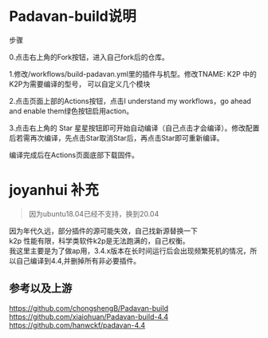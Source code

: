 # Padavan-build说明

步骤

0.点击右上角的Fork按钮，进入自己fork后的仓库。

1.修改/workflows/build-padavan.yml里的插件与机型。修改TNAME: K2P 中的K2P为需要编译的型号， 可以自定义几个模块

2.点击页面上部的Actions按钮，点击I understand my workflows，go ahead and enable them绿色按钮启用action。

3.点击右上角的 Star 星星按钮即可开始自动编译（自己点击才会编译）。修改配置后若需再次编译，先点击Star取消Star后，再点击Star即可重新编译。

编译完成后在Actions页面底部下载固件。
# joyanhui 补充
> 因为ubuntu18.04已经不支持，换到20.04

因为年代久远，部分插件的源可能失效，自己找新源替换一下  
k2p 性能有限，科学类软件k2p是无法跑满的，自己权衡。   
我这里主要是为了做ap用，3.4.x版本在长时间运行后会出现频繁死机的情况，所以自己编译到4.4,并删掉所有非必要插件。

## 参考以及上游
https://github.com/chongshengB/Padavan-build  
https://github.com/xiaiohuan/Padavan-build-4.4  
https://github.com/hanwckf/padavan-4.4
